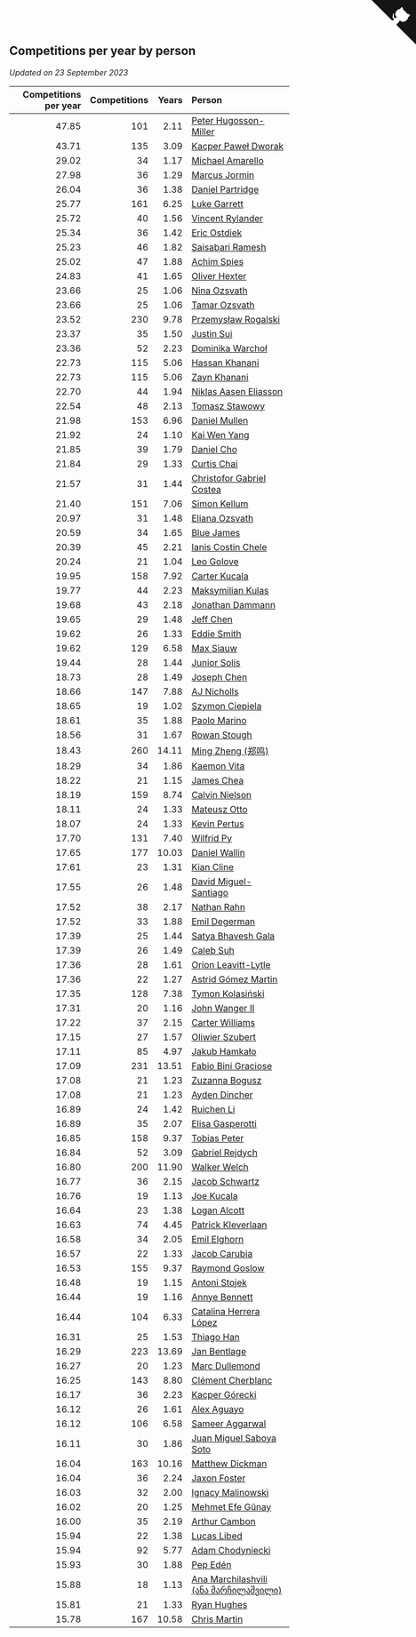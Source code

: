 ## Competitions per year by person

*Updated on 23 September 2023*

| Competitions per year | Competitions | Years | Person |
| ---: | ---: | ---: | :--- |
| 47.85 | 101 | 2.11 | [Peter Hugosson-Miller](https://www.worldcubeassociation.org/persons/2021HUGO01) |
| 43.71 | 135 | 3.09 | [Kacper Paweł Dworak](https://www.worldcubeassociation.org/persons/2020DWOR01) |
| 29.02 | 34 | 1.17 | [Michael Amarello](https://www.worldcubeassociation.org/persons/2022AMAR09) |
| 27.98 | 36 | 1.29 | [Marcus Jormin](https://www.worldcubeassociation.org/persons/2022JORM01) |
| 26.04 | 36 | 1.38 | [Daniel Partridge](https://www.worldcubeassociation.org/persons/2022PART02) |
| 25.77 | 161 | 6.25 | [Luke Garrett](https://www.worldcubeassociation.org/persons/2017GARR05) |
| 25.72 | 40 | 1.56 | [Vincent Rylander](https://www.worldcubeassociation.org/persons/2022RYLA01) |
| 25.34 | 36 | 1.42 | [Eric Ostdiek](https://www.worldcubeassociation.org/persons/2022OSTD01) |
| 25.23 | 46 | 1.82 | [Saisabari Ramesh](https://www.worldcubeassociation.org/persons/2021RAME01) |
| 25.02 | 47 | 1.88 | [Achim Spies](https://www.worldcubeassociation.org/persons/2021SPIE01) |
| 24.83 | 41 | 1.65 | [Oliver Hexter](https://www.worldcubeassociation.org/persons/2022HEXT01) |
| 23.66 | 25 | 1.06 | [Nina Ozsvath](https://www.worldcubeassociation.org/persons/2022OZSV03) |
| 23.66 | 25 | 1.06 | [Tamar Ozsvath](https://www.worldcubeassociation.org/persons/2022OZSV04) |
| 23.52 | 230 | 9.78 | [Przemysław Rogalski](https://www.worldcubeassociation.org/persons/2013ROGA02) |
| 23.37 | 35 | 1.50 | [Justin Sui](https://www.worldcubeassociation.org/persons/2022SUIJ01) |
| 23.36 | 52 | 2.23 | [Dominika Warchoł](https://www.worldcubeassociation.org/persons/2021WARC01) |
| 22.73 | 115 | 5.06 | [Hassan Khanani](https://www.worldcubeassociation.org/persons/2018KHAN26) |
| 22.73 | 115 | 5.06 | [Zayn Khanani](https://www.worldcubeassociation.org/persons/2018KHAN28) |
| 22.70 | 44 | 1.94 | [Niklas Aasen Eliasson](https://www.worldcubeassociation.org/persons/2021ELIA01) |
| 22.54 | 48 | 2.13 | [Tomasz Stawowy](https://www.worldcubeassociation.org/persons/2021STAW01) |
| 21.98 | 153 | 6.96 | [Daniel Mullen](https://www.worldcubeassociation.org/persons/2016MULL04) |
| 21.92 | 24 | 1.10 | [Kai Wen Yang](https://www.worldcubeassociation.org/persons/2022YANG19) |
| 21.85 | 39 | 1.79 | [Daniel Cho](https://www.worldcubeassociation.org/persons/2021CHOD01) |
| 21.84 | 29 | 1.33 | [Curtis Chai](https://www.worldcubeassociation.org/persons/2022CHAI02) |
| 21.57 | 31 | 1.44 | [Christofor Gabriel Costea](https://www.worldcubeassociation.org/persons/2022COST03) |
| 21.40 | 151 | 7.06 | [Simon Kellum](https://www.worldcubeassociation.org/persons/2016KELL12) |
| 20.97 | 31 | 1.48 | [Eliana Ozsvath](https://www.worldcubeassociation.org/persons/2022OZSV01) |
| 20.59 | 34 | 1.65 | [Blue James](https://www.worldcubeassociation.org/persons/2022JAME01) |
| 20.39 | 45 | 2.21 | [Ianis Costin Chele](https://www.worldcubeassociation.org/persons/2021CHEL01) |
| 20.24 | 21 | 1.04 | [Leo Golove](https://www.worldcubeassociation.org/persons/2022GOLO02) |
| 19.95 | 158 | 7.92 | [Carter Kucala](https://www.worldcubeassociation.org/persons/2015KUCA01) |
| 19.77 | 44 | 2.23 | [Maksymilian Kulas](https://www.worldcubeassociation.org/persons/2021KULA02) |
| 19.68 | 43 | 2.18 | [Jonathan Dammann](https://www.worldcubeassociation.org/persons/2021DAMM01) |
| 19.65 | 29 | 1.48 | [Jeff Chen](https://www.worldcubeassociation.org/persons/2022CHEN19) |
| 19.62 | 26 | 1.33 | [Eddie Smith](https://www.worldcubeassociation.org/persons/2022SMIT20) |
| 19.62 | 129 | 6.58 | [Max Siauw](https://www.worldcubeassociation.org/persons/2017SIAU02) |
| 19.44 | 28 | 1.44 | [Junior Solis](https://www.worldcubeassociation.org/persons/2022SOLI03) |
| 18.73 | 28 | 1.49 | [Joseph Chen](https://www.worldcubeassociation.org/persons/2022CHEN16) |
| 18.66 | 147 | 7.88 | [AJ Nicholls](https://www.worldcubeassociation.org/persons/2015NICH04) |
| 18.65 | 19 | 1.02 | [Szymon Ciepiela](https://www.worldcubeassociation.org/persons/2022CIEP01) |
| 18.61 | 35 | 1.88 | [Paolo Marino](https://www.worldcubeassociation.org/persons/2021MARI04) |
| 18.56 | 31 | 1.67 | [Rowan Stough](https://www.worldcubeassociation.org/persons/2022STOU01) |
| 18.43 | 260 | 14.11 | [Ming Zheng (郑鸣)](https://www.worldcubeassociation.org/persons/2009ZHEN11) |
| 18.29 | 34 | 1.86 | [Kaemon Vita](https://www.worldcubeassociation.org/persons/2021VITA01) |
| 18.22 | 21 | 1.15 | [James Chea](https://www.worldcubeassociation.org/persons/2022CHEA05) |
| 18.19 | 159 | 8.74 | [Calvin Nielson](https://www.worldcubeassociation.org/persons/2014NIEL03) |
| 18.11 | 24 | 1.33 | [Mateusz Otto](https://www.worldcubeassociation.org/persons/2022OTTO01) |
| 18.07 | 24 | 1.33 | [Kevin Pertus](https://www.worldcubeassociation.org/persons/2022PERT01) |
| 17.70 | 131 | 7.40 | [Wilfrid Py](https://www.worldcubeassociation.org/persons/2016PYWI01) |
| 17.65 | 177 | 10.03 | [Daniel Wallin](https://www.worldcubeassociation.org/persons/2013WALL03) |
| 17.61 | 23 | 1.31 | [Kian Cline](https://www.worldcubeassociation.org/persons/2022CLIN01) |
| 17.55 | 26 | 1.48 | [David Miguel-Santiago](https://www.worldcubeassociation.org/persons/2022MIGU02) |
| 17.52 | 38 | 2.17 | [Nathan Rahn](https://www.worldcubeassociation.org/persons/2021RAHN01) |
| 17.52 | 33 | 1.88 | [Emil Degerman](https://www.worldcubeassociation.org/persons/2021DEGE01) |
| 17.39 | 25 | 1.44 | [Satya Bhavesh Gala](https://www.worldcubeassociation.org/persons/2022GALA03) |
| 17.39 | 26 | 1.49 | [Caleb Suh](https://www.worldcubeassociation.org/persons/2022SUHC01) |
| 17.36 | 28 | 1.61 | [Orion Leavitt-Lytle](https://www.worldcubeassociation.org/persons/2022LEAV01) |
| 17.36 | 22 | 1.27 | [Astrid Gómez Martin](https://www.worldcubeassociation.org/persons/2022MART26) |
| 17.35 | 128 | 7.38 | [Tymon Kolasiński](https://www.worldcubeassociation.org/persons/2016KOLA02) |
| 17.31 | 20 | 1.16 | [John Wanger II](https://www.worldcubeassociation.org/persons/2022WANG39) |
| 17.22 | 37 | 2.15 | [Carter Williams](https://www.worldcubeassociation.org/persons/2021WILL06) |
| 17.15 | 27 | 1.57 | [Oliwier Szubert](https://www.worldcubeassociation.org/persons/2022SZUB01) |
| 17.11 | 85 | 4.97 | [Jakub Hamkało](https://www.worldcubeassociation.org/persons/2018HAMK01) |
| 17.09 | 231 | 13.51 | [Fabio Bini Graciose](https://www.worldcubeassociation.org/persons/2010GRAC02) |
| 17.08 | 21 | 1.23 | [Zuzanna Bogusz](https://www.worldcubeassociation.org/persons/2022BOGU01) |
| 17.08 | 21 | 1.23 | [Ayden Dincher](https://www.worldcubeassociation.org/persons/2022DINC01) |
| 16.89 | 24 | 1.42 | [Ruichen Li](https://www.worldcubeassociation.org/persons/2022LIRU02) |
| 16.89 | 35 | 2.07 | [Elisa Gasperotti](https://www.worldcubeassociation.org/persons/2021GASP01) |
| 16.85 | 158 | 9.37 | [Tobias Peter](https://www.worldcubeassociation.org/persons/2014PETE03) |
| 16.84 | 52 | 3.09 | [Gabriel Rejdych](https://www.worldcubeassociation.org/persons/2020REJD01) |
| 16.80 | 200 | 11.90 | [Walker Welch](https://www.worldcubeassociation.org/persons/2011WELC01) |
| 16.77 | 36 | 2.15 | [Jacob Schwartz](https://www.worldcubeassociation.org/persons/2021SCHW01) |
| 16.76 | 19 | 1.13 | [Joe Kucala](https://www.worldcubeassociation.org/persons/2022KUCA01) |
| 16.64 | 23 | 1.38 | [Logan Alcott](https://www.worldcubeassociation.org/persons/2022ALCO02) |
| 16.63 | 74 | 4.45 | [Patrick Kleverlaan](https://www.worldcubeassociation.org/persons/2019KLEV01) |
| 16.58 | 34 | 2.05 | [Emil Elghorn](https://www.worldcubeassociation.org/persons/2021ELGH01) |
| 16.57 | 22 | 1.33 | [Jacob Carubia](https://www.worldcubeassociation.org/persons/2022CARU02) |
| 16.53 | 155 | 9.37 | [Raymond Goslow](https://www.worldcubeassociation.org/persons/2014GOSL01) |
| 16.48 | 19 | 1.15 | [Antoni Stojek](https://www.worldcubeassociation.org/persons/2022STOJ03) |
| 16.44 | 19 | 1.16 | [Annye Bennett](https://www.worldcubeassociation.org/persons/2022BENN11) |
| 16.44 | 104 | 6.33 | [Catalina Herrera López](https://www.worldcubeassociation.org/persons/2017LOPE31) |
| 16.31 | 25 | 1.53 | [Thiago Han](https://www.worldcubeassociation.org/persons/2022HANT01) |
| 16.29 | 223 | 13.69 | [Jan Bentlage](https://www.worldcubeassociation.org/persons/2010BENT01) |
| 16.27 | 20 | 1.23 | [Marc Dullemond](https://www.worldcubeassociation.org/persons/2022DULL01) |
| 16.25 | 143 | 8.80 | [Clément Cherblanc](https://www.worldcubeassociation.org/persons/2014CHER05) |
| 16.17 | 36 | 2.23 | [Kacper Górecki](https://www.worldcubeassociation.org/persons/2021GORE01) |
| 16.12 | 26 | 1.61 | [Alex Aguayo](https://www.worldcubeassociation.org/persons/2022AGUA01) |
| 16.12 | 106 | 6.58 | [Sameer Aggarwal](https://www.worldcubeassociation.org/persons/2017AGGA01) |
| 16.11 | 30 | 1.86 | [Juan Miguel Saboya Soto](https://www.worldcubeassociation.org/persons/2021SOTO01) |
| 16.04 | 163 | 10.16 | [Matthew Dickman](https://www.worldcubeassociation.org/persons/2013DICK01) |
| 16.04 | 36 | 2.24 | [Jaxon Foster](https://www.worldcubeassociation.org/persons/2021FOST01) |
| 16.03 | 32 | 2.00 | [Ignacy Malinowski](https://www.worldcubeassociation.org/persons/2021MALI02) |
| 16.02 | 20 | 1.25 | [Mehmet Efe Günay](https://www.worldcubeassociation.org/persons/2022GUNA05) |
| 16.00 | 35 | 2.19 | [Arthur Cambon](https://www.worldcubeassociation.org/persons/2021CAMB01) |
| 15.94 | 22 | 1.38 | [Lucas Libed](https://www.worldcubeassociation.org/persons/2022LIBE02) |
| 15.94 | 92 | 5.77 | [Adam Chodyniecki](https://www.worldcubeassociation.org/persons/2017CHOD02) |
| 15.93 | 30 | 1.88 | [Pep Edén](https://www.worldcubeassociation.org/persons/2021EDEN01) |
| 15.88 | 18 | 1.13 | [Ana Marchilashvili (ანა მარჩილაშვილი)](https://www.worldcubeassociation.org/persons/2022MARC10) |
| 15.81 | 21 | 1.33 | [Ryan Hughes](https://www.worldcubeassociation.org/persons/2022HUGH04) |
| 15.78 | 167 | 10.58 | [Chris Martin](https://www.worldcubeassociation.org/persons/2013MART03) |


<a href="https://github.com/jonatanklosko/wca_statistics" class="github-corner" aria-label="View source on Github"><svg width="80" height="80" viewBox="0 0 250 250" style="fill:#151513; color:#fff; position: absolute; top: 0; border: 0; right: 0;" aria-hidden="true"><path d="M0,0 L115,115 L130,115 L142,142 L250,250 L250,0 Z"></path><path d="M128.3,109.0 C113.8,99.7 119.0,89.6 119.0,89.6 C122.0,82.7 120.5,78.6 120.5,78.6 C119.2,72.0 123.4,76.3 123.4,76.3 C127.3,80.9 125.5,87.3 125.5,87.3 C122.9,97.6 130.6,101.9 134.4,103.2" fill="currentColor" style="transform-origin: 130px 106px;" class="octo-arm"></path><path d="M115.0,115.0 C114.9,115.1 118.7,116.5 119.8,115.4 L133.7,101.6 C136.9,99.2 139.9,98.4 142.2,98.6 C133.8,88.0 127.5,74.4 143.8,58.0 C148.5,53.4 154.0,51.2 159.7,51.0 C160.3,49.4 163.2,43.6 171.4,40.1 C171.4,40.1 176.1,42.5 178.8,56.2 C183.1,58.6 187.2,61.8 190.9,65.4 C194.5,69.0 197.7,73.2 200.1,77.6 C213.8,80.2 216.3,84.9 216.3,84.9 C212.7,93.1 206.9,96.0 205.4,96.6 C205.1,102.4 203.0,107.8 198.3,112.5 C181.9,128.9 168.3,122.5 157.7,114.1 C157.9,116.9 156.7,120.9 152.7,124.9 L141.0,136.5 C139.8,137.7 141.6,141.9 141.8,141.8 Z" fill="currentColor" class="octo-body"></path></svg></a><style>.github-corner:hover .octo-arm{animation:octocat-wave 560ms ease-in-out}@keyframes octocat-wave{0%,100%{transform:rotate(0)}20%,60%{transform:rotate(-25deg)}40%,80%{transform:rotate(10deg)}}@media (max-width:500px){.github-corner:hover .octo-arm{animation:none}.github-corner .octo-arm{animation:octocat-wave 560ms ease-in-out}}</style>
